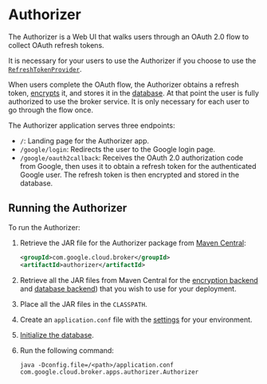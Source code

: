 # Authorizer

The Authorizer is a Web UI that walks users through an OAuth 2.0 flow to collect OAuth refresh tokens.

It is necessary for your users to use the Authorizer if you choose to use the [`RefreshTokenProvider`](providers.md#refresh-token-provider).

When users complete the OAuth flow, the Authorizer obtains a refresh token, [encrypts](encryption.md) it,
and stores it in the [database](database.md). At that point the user is fully authorized to use the broker service.
It is only necessary for each user to go through the flow once.

The Authorizer application serves three endpoints:

-   `/`: Landing page for the Authorizer app.
-   `/google/login`: Redirects the user to the Google login page.
-   `/google/oauth2callback`: Receives the OAuth 2.0 authorization code from Google, then uses it to
    obtain a refresh token for the authenticated Google user. The refresh token is then encrypted
    and stored in the database.

## Running the Authorizer

To run the Authorizer:

1.  Retrieve the JAR file for the Authorizer package from [Maven Central](https://search.maven.org/search?q=g:com.google.cloud.broker%20AND%20a:authorizer):
    ```xml
    <groupId>com.google.cloud.broker</groupId>
    <artifactId>authorizer</artifactId>
    ```
2.  Retrieve all the JAR files from Maven Central for the [encryption backend](encryption.md#encryption-backends) and
    [database backend](database.md#database-backends)) that you wish to use for your deployment.
3.  Place all the JAR files in the `CLASSPATH`.
4.  Create an `application.conf` file with the [settings](settings.md) for your environment.
5.  [Initialize the database](database.md#database-initialization).
6.  Run the following command:

    ```shell
    java -Dconfig.file=/<path>/application.conf com.google.cloud.broker.apps.authorizer.Authorizer
    ```
